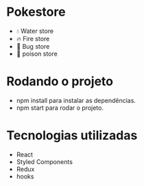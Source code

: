 # Pokestore
- 💧 Water store
- 🔥 Fire store
- 🐛 Bug store
- 💜 poison store

# Rodando o projeto
- npm install para instalar as dependências.
- npm start para rodar o projeto.

# Tecnologias utilizadas

- React
- Styled Components
- Redux
- hooks

